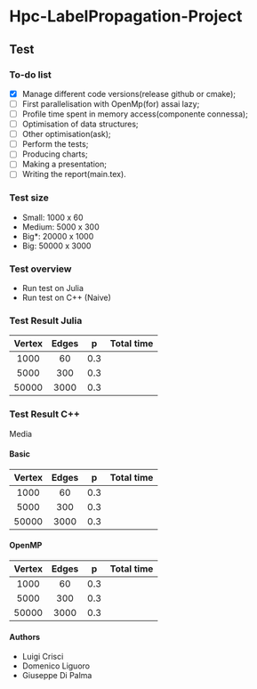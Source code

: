 # Hpc-LabelPropagation-Project

## Test

### To-do list

- [x] Manage different code versions(release github or cmake);
- [ ] First parallelisation with OpenMp(for) assai lazy;
- [ ] Profile time spent in memory access(componente connessa);
- [ ] Optimisation of data structures;
- [ ] Other optimisation(ask);
- [ ] Perform the tests;
- [ ] Producing charts;
- [ ] Making a presentation;
- [ ] Writing the report(main.tex).

### Test size

- Small: 1000 x 60
- Medium: 5000 x 300
- Big*: 20000 x 1000
- Big: 50000 x 3000

### Test overview

- Run test on Julia
- Run test on C++ (Naive)

### Test Result Julia

|  Vertex  |      Edges      | p   | Total time |
|:--------:|:---------------:|:---:|:-----------|
|  1000    |        60       | 0.3 |            |
|    5000  |       300       | 0.3 |            |
|   50000  |       3000      | 0.3 |            |

### Test Result C++

Media


#### Basic

|  Vertex  |      Edges      | p   | Total time |
|:--------:|:---------------:|:---:|:-----------|
|  1000    |        60       | 0.3 |            |
|    5000  |       300       | 0.3 |            |
|   50000  |       3000      | 0.3 |            |

#### OpenMP

|  Vertex  |      Edges      | p   | Total time |
|:--------:|:---------------:|:---:|:-----------|
|  1000    |        60       | 0.3 |            |
|    5000  |       300       | 0.3 |            |
|   50000  |       3000      | 0.3 |            |

#### Authors

- Luigi Crisci
- Domenico Liguoro
- Giuseppe Di Palma
